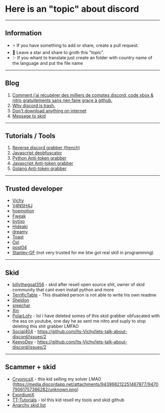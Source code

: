 # Here is an "topic" about discord

-----

## Information

- ⭐ If you have something to add or share, create a pull request.
- 🎈 Leave a star and share to groth this "topic".
- ✨ If you whant to translate just create an folder with country name of the language and put the file name

-----

## Blog

1. [Comment j'ai récupérer des milliers de comptes discord, code xbox & nitro gratuitements sans rien faire graçe à github.](https://github.com/Its-Vichy/lets-talk-about-discord/blob/main/Grabber.md)
2. [Why discord is trash.](https://github.com/Its-Vichy/lets-talk-about-discord/blob/main/DiscordTrash.md)
3. [Don't download anything on internet](https://github.com/Its-Vichy/lets-talk-about-discord/blob/main/DownloadShit.md)
4. [Message to skid](https://github.com/Its-Vichy/lets-talk-about-discord/blob/main/Skid.md)

-----

## Tutorials / Tools

1. [Reverse discord grabber (french)](https://github.com/Its-Vichy/Reverse-Discord-Stealer-Tutorial)
2. [Javascript deobfuscator](https://github.com/Its-Vichy/ClearJS)
3. [Python Anti-token grabber](https://github.com/Its-Vichy/Sezam)
4. [Javascript Anti-token grabber](https://github.com/Its-Vichy/Spectre)
5. [Golang Anti-token grabber](https://github.com/traumatism/Discord-Malware-Detector)

-----

## Trusted developer

- [Vichy](https://github.com/Its-Vichy)
- [V4NSH4J](https://github.com/V4NSH4J)
- [hoemotion](https://github.com/hoemotion)
- [Fweak](https://github.com/Fweak)
- [bytixo](https://github.com/bytixo)
- [Hideaki](https://github.com/HideakiAtsuyo)
- [dreamy](https://github.com/dreamywashere)
- [Toast](https://github.com/traumatism)
- [Oxi](https://github.com/oxitheman)
- [post04](https://github.com/post04)
- [Stanley-GF](https://github.com/Stanley-GF) (not very trusted for me btw got real skill in programming)

-----

## Skid

- [billythegoat356](https://github.com/billythegoat356) - skid after resell open source shit, owner of skid community that cant even install python and more 
- [TerrificTable](https://github.com/TerrificTable) - This disabled person is not able to write his own readme 
- [Sheldon](https://github.com/Its-SheldonDev)
- [sreechar](https://github.com/sreechar)
- [Xin](https://github.com/Wizz1337)
- [PolarLofy](https://github.com/PolarLofy) - lol i have deleted somes of this skid grabber obfuscated with the ass on youtube, one day he as sent me nitro and suply to stop deleting this shit grabber LMFAO
- [Social404](https://github.com/notsocial404) - https://github.com/Its-Vichy/lets-talk-about-discord/issues/2
- [KeevoDev](https://github.com/KeevoDev) - https://github.com/Its-Vichy/lets-talk-about-discord/issues/2

----

## Scammer + skid

- [CryonicsX](https://github.com/CryonicsX) - this kid selling my solver LMAO (https://media.discordapp.net/attachments/943968212251467877/947079061757366282/unknown.png)
- [ExordiumX](https://github.com/ExordiumX)
- [TT-Tutorials](https://github.com/TT-Tutorials) - lol this kid resell my tools and skid github
- [Anarchy skid list](https://github.com/master7720/anarchy-skid-list)
